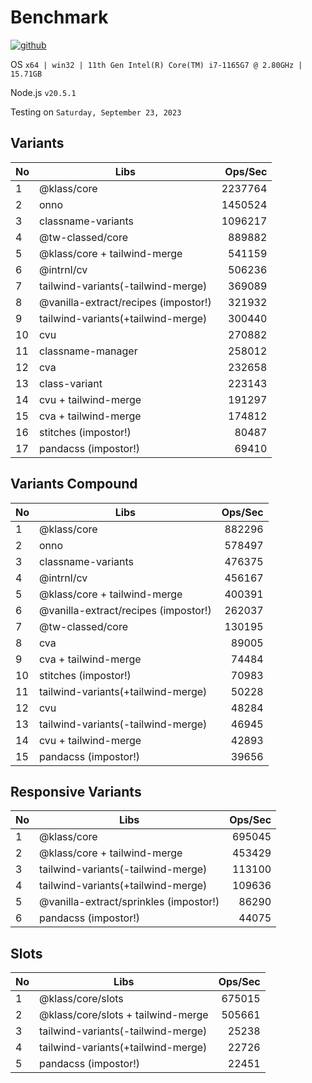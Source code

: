 # Benchmark

<p>
  <a title="github" href="https://github.com/flamrdevs/klass-benchmark">
    <picture>
      <source media="(prefers-color-scheme: dark)" srcset="https://none.deno.dev/ui/button/simple?t=dark&i=github&e=Open%20in%20GitHub">
      <img alt="github" src="https://none.deno.dev/ui/button/simple?t=light&i=github&e=Open%20in%20GitHub">
    </picture>
  </a>
</p>

<!-- /information/ -->

OS `x64 | win32 | 11th Gen Intel(R) Core(TM) i7-1165G7 @ 2.80GHz | 15.71GB`

Node.js `v20.5.1`

Testing on `Saturday, September 23, 2023`

<!-- /information/ -->

## Variants

<!-- variants -->

| No  | Libs                                 | Ops/Sec |
| --- | ------------------------------------ | ------: |
| 1   | @klass/core                          | 2237764 |
| 2   | onno                                 | 1450524 |
| 3   | classname-variants                   | 1096217 |
| 4   | @tw-classed/core                     |  889882 |
| 5   | @klass/core + tailwind-merge         |  541159 |
| 6   | @intrnl/cv                           |  506236 |
| 7   | tailwind-variants(-tailwind-merge)   |  369089 |
| 8   | @vanilla-extract/recipes (impostor!) |  321932 |
| 9   | tailwind-variants(+tailwind-merge)   |  300440 |
| 10  | cvu                                  |  270882 |
| 11  | classname-manager                    |  258012 |
| 12  | cva                                  |  232658 |
| 13  | class-variant                        |  223143 |
| 14  | cvu + tailwind-merge                 |  191297 |
| 15  | cva + tailwind-merge                 |  174812 |
| 16  | stitches (impostor!)                 |   80487 |
| 17  | pandacss (impostor!)                 |   69410 |

<!-- variants -->

## Variants Compound

<!-- variants-compound -->

| No  | Libs                                 | Ops/Sec |
| --- | ------------------------------------ | ------: |
| 1   | @klass/core                          |  882296 |
| 2   | onno                                 |  578497 |
| 3   | classname-variants                   |  476375 |
| 4   | @intrnl/cv                           |  456167 |
| 5   | @klass/core + tailwind-merge         |  400391 |
| 6   | @vanilla-extract/recipes (impostor!) |  262037 |
| 7   | @tw-classed/core                     |  130195 |
| 8   | cva                                  |   89005 |
| 9   | cva + tailwind-merge                 |   74484 |
| 10  | stitches (impostor!)                 |   70983 |
| 11  | tailwind-variants(+tailwind-merge)   |   50228 |
| 12  | cvu                                  |   48284 |
| 13  | tailwind-variants(-tailwind-merge)   |   46945 |
| 14  | cvu + tailwind-merge                 |   42893 |
| 15  | pandacss (impostor!)                 |   39656 |

<!-- variants-compound -->

## Responsive Variants

<!-- responsive-variants -->

| No  | Libs                                   | Ops/Sec |
| --- | -------------------------------------- | ------: |
| 1   | @klass/core                            |  695045 |
| 2   | @klass/core + tailwind-merge           |  453429 |
| 3   | tailwind-variants(-tailwind-merge)     |  113100 |
| 4   | tailwind-variants(+tailwind-merge)     |  109636 |
| 5   | @vanilla-extract/sprinkles (impostor!) |   86290 |
| 6   | pandacss (impostor!)                   |   44075 |

<!-- responsive-variants -->

## Slots

<!-- slots -->

| No  | Libs                               | Ops/Sec |
| --- | ---------------------------------- | ------: |
| 1   | @klass/core/slots                  |  675015 |
| 2   | @klass/core/slots + tailwind-merge |  505661 |
| 3   | tailwind-variants(-tailwind-merge) |   25238 |
| 4   | tailwind-variants(+tailwind-merge) |   22726 |
| 5   | pandacss (impostor!)               |   22451 |

<!-- slots -->
